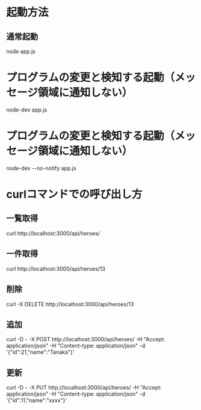 # 起動方法
## 通常起動
node app.js



# プログラムの変更と検知する起動（メッセージ領域に通知しない）
node-dev app.js

# プログラムの変更と検知する起動（メッセージ領域に通知しない）
node-dev --no-notify app.js


# curlコマンドでの呼び出し方

## 一覧取得
curl http://localhost:3000/api/heroes/

## 一件取得
curl http://localhost:3000/api/heroes/13

## 削除
curl -X DELETE http://localhost:3000/api/heroes/13


## 追加
curl -D - -X POST http://localhost:3000/api/heroes/  -H "Accept: application/json" -H "Content-type: application/json" -d '{"id":21,"name":"Tanaka"}'

## 更新
curl -D - -X PUT http://localhost:3000/api/heroes/   -H "Accept: application/json" -H "Content-type: application/json" -d '{"id":11,"name":"xxxx"}'


